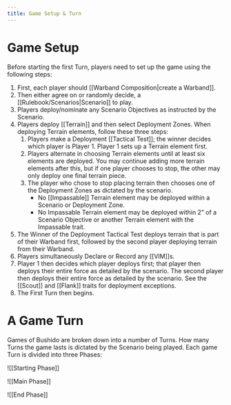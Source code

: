 ```yaml
---
title: Game Setup & Turn
---
```

# Game Setup
Before starting the first Turn, players need to set up the game using the following
steps:
1. First, each player should [[Warband Composition|create a Warband]].
2. Then either agree on or randomly decide, a [[Rulebook/Scenarios|Scenario]] to play.
3. Players deploy/nominate any Scenario Objectives as instructed by the Scenario.
4. Players deploy [[Terrain]] and then select Deployment Zones. When deploying Terrain elements, follow these three steps:
	1. Players make a Deployment [[Tactical Test]]; the winner decides which player is Player 1.
	   Player 1 sets up a Terrain element first.
	2. Players alternate in choosing Terrain elements until at least six elements are deployed. You may continue adding more terrain elements after this, but if one player chooses to stop, the other may only deploy one final terrain piece.
	3. The player who chose to stop placing terrain then chooses one of the Deployment Zones as dictated by the scenario.
		- No [[Impassable]] Terrain element may be deployed within a Scenario or Deployment Zone.
		- No Impassable Terrain element may be deployed within 2” of a Scenario Objective or another Terrain element with the Impassable trait.
5. The Winner of the Deployment Tactical Test deploys terrain that is part of their Warband first, followed by the second player deploying terrain from their Warband.
6. Players simultaneously Declare or Record any [[VIM]]s.
7. Player 1 then decides which player deploys first; that player then deploys their entire force as detailed by the scenario. The second player then deploys their entire force as detailed by the scenario. See the [[Scout]] and [[Flank]] traits for deployment exceptions.
8. The First Turn then begins.

# A Game Turn
Games of Bushido are broken down into a number of Turns.
How many Turns the game lasts is dictated by the Scenario being played.
Each game Turn is divided into three Phases:

![[Starting Phase]]

![[Main Phase]]

![[End Phase]]

